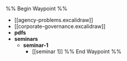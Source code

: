 %% Begin Waypoint %%
- [[agency-problems.excalidraw]]
- [[corporate-governance.excalidraw]]
- **pdfs**
- **seminars**
	- **seminar-1**
		- [[seminar 1]]
%% End Waypoint %%